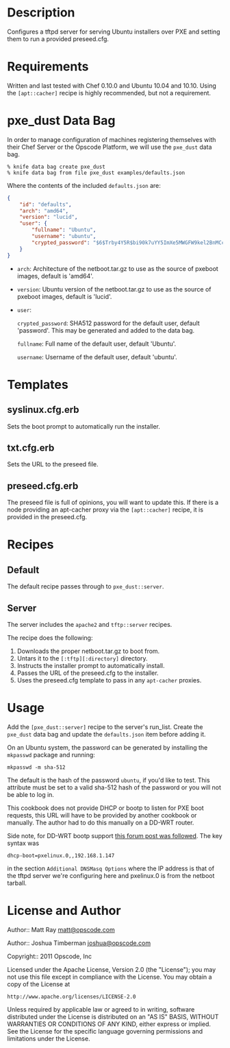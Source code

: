 Description
===========
Configures a tftpd server for serving Ubuntu installers over PXE and setting them to run a provided preseed.cfg.

Requirements
============
Written and last tested with Chef 0.10.0 and Ubuntu 10.04 and 10.10. Using the `[apt::cacher]` recipe is highly recommended, but not a requirement.

pxe_dust Data Bag
=================
In order to manage configuration of machines registering themselves with their Chef Server or the Opscode Platform, we will use the `pxe_dust` data bag.

```
% knife data bag create pxe_dust
% knife data bag from file pxe_dust examples/defaults.json
```

Where the contents of the included `defaults.json` are:

```json
{
    "id": "defaults",
    "arch": "amd64",
    "version": "lucid",
    "user": {
        "fullname": "Ubuntu",
        "username": "ubuntu",
        "crypted_password": "$6$Trby4Y5R$bi90k7uYY5ImXe5MWGFW9kel2BnMCcYO9EnwngTFIXKG2/nWcLKTJZ3verMFnpFbITI9.eHwZ.HR1UPeKbCAV1"
    }
}
```

* `arch`: Architecture of the netboot.tar.gz to use as the source of pxeboot images, default is 'amd64'.

* `version`: Ubuntu version of the netboot.tar.gz to use as the source of pxeboot images, default is 'lucid'.

* `user`: 

    `crypted_password`: SHA512 password for the default user, default 'password'. This may be generated and added to the data bag.

    `fullname`: Full name of the default user, default 'Ubuntu'.

    `username`: Username of the default user, default 'ubuntu'.

Templates
=========

syslinux.cfg.erb
----------------
Sets the boot prompt to automatically run the installer.

txt.cfg.erb
-----------
Sets the URL to the preseed file.

preseed.cfg.erb
---------------
The preseed file is full of opinions, you will want to update this. If there is a node providing an apt-cacher proxy via the `[apt::cacher]` recipe, it is provided in the preseed.cfg.

Recipes
=======

Default
-------

The default recipe passes through to `pxe_dust::server`.

Server
------
The server includes the `apache2` and `tftp::server` recipes.

The recipe does the following:

1. Downloads the proper netboot.tar.gz to boot from.
2. Untars it to the `[:tftp][:directory]` directory.
3. Instructs the installer prompt to automatically install.
4. Passes the URL of the preseed.cfg to the installer.
5. Uses the preseed.cfg template to pass in any `apt-cacher` proxies.

Usage
=====
Add the `[pxe_dust::server]` recipe to the server's run_list. Create the `pxe_dust` data bag and update the `defaults.json` item before adding it.

On an Ubuntu system, the password can be generated by installing the `mkpasswd` package and running:

    mkpasswd -m sha-512

The default is the hash of the password `ubuntu`, if you'd like to test. This attribute must be set to a valid sha-512 hash of the password or you will not be able to log in.

This cookbook does not provide DHCP or bootp to listen for PXE boot requests, this URL will have to be provided by another cookbook or manually. The author had to do this manually on a DD-WRT router.

Side note, for DD-WRT bootp support [this forum post was followed](http://www.dd-wrt.com/phpBB2/viewtopic.php?t=4662). The key syntax was

    dhcp-boot=pxelinux.0,,192.168.1.147

in the section `Additional DNSMasq Options` where the IP address is that of the tftpd server we're configuring here and pxelinux.0 is from the netboot tarball.

License and Author
==================

Author:: Matt Ray <matt@opscode.com>

Author:: Joshua Timberman <joshua@opscode.com>

Copyright:: 2011 Opscode, Inc

Licensed under the Apache License, Version 2.0 (the "License");
you may not use this file except in compliance with the License.
You may obtain a copy of the License at

    http://www.apache.org/licenses/LICENSE-2.0

Unless required by applicable law or agreed to in writing, software
distributed under the License is distributed on an "AS IS" BASIS,
WITHOUT WARRANTIES OR CONDITIONS OF ANY KIND, either express or implied.
See the License for the specific language governing permissions and
limitations under the License.

